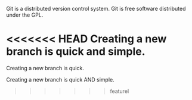 Git is a distributed version control system.
Git is free software distributed under the GPL.

<<<<<<< HEAD
Creating a new branch is quick and simple.
=======
Creating a new branch is quick.

Creating a new branch is quick AND simple.
>>>>>>> featurel
